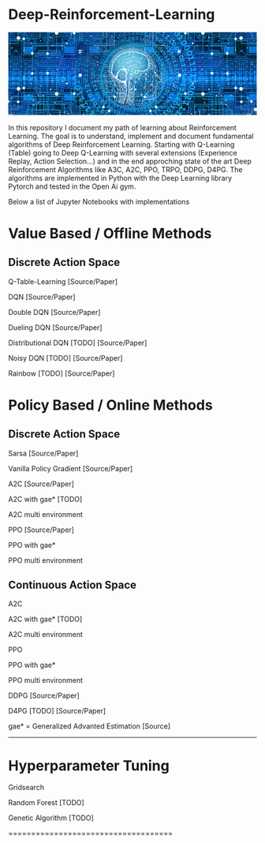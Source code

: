 # Deep-Reinforcement-Learning


![Logo](/imgs/web-3706562_640.jpg)

In this repository I document my path of learning about Reinforcement Learning.
The goal is to understand, implement and document fundamental algorithms of Deep Reinforcement Learning.
Starting with Q-Learning (Table) going to Deep Q-Learning with several extensions (Experience Replay, Action Selection...) and in the end approching state of the art Deep Reinforcement Algorithms like A3C, A2C, PPO, TRPO, DDPG, D4PG.
The algorithms are implemented in Python with the Deep Learning library Pytorch and tested in the Open Ai gym.

Below a list of Jupyter Notebooks with implementations

# Value Based / Offline Methods
## Discrete Action Space

Q-Table-Learning
[Source/Paper]

DQN
[Source/Paper]

Double DQN
[Source/Paper]

Dueling DQN
[Source/Paper]

Distributional DQN [TODO]
[Source/Paper]

Noisy DQN [TODO]
[Source/Paper]

Rainbow [TODO]
[Source/Paper]

# Policy Based / Online Methods
## Discrete Action Space


Sarsa
[Source/Paper]


Vanilla Policy Gradient
[Source/Paper]


A2C
[Source/Paper]

A2C with gae* [TODO]

A2C multi environment


PPO
[Source/Paper]

PPO with gae*

PPO multi environment


## Continuous Action Space

A2C

A2C with gae* [TODO]

A2C multi environment


PPO

PPO with gae*

PPO multi environment




DDPG
[Source/Paper]


D4PG [TODO]
[Source/Paper]

gae* = Generalized Advanted Estimation [Source]
________________________________________________

# Hyperparameter Tuning

Gridsearch

Random Forest [TODO]

Genetic Algorithm [TODO]

====================================


